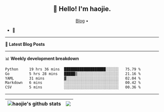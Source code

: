 <h2 align="center">👋 Hello! I'm haojie.</h2>
<p align="center">
  <a href="https://aoyouer.com">Blog</a> •
</p>


- 🔭 


-------

**📝 Latest Blog Posts**


-------

📊 **Weekly development breakdown**
<!--START_SECTION:waka-->

```txt
Python     19 hrs 36 mins  ███████████████████░░░░░░   75.79 %
Go         5 hrs 28 mins   █████▒░░░░░░░░░░░░░░░░░░░   21.16 %
YAML       31 mins         ▓░░░░░░░░░░░░░░░░░░░░░░░░   02.04 %
Markdown   6 mins          ░░░░░░░░░░░░░░░░░░░░░░░░░   00.42 %
CSV        5 mins          ░░░░░░░░░░░░░░░░░░░░░░░░░   00.36 %
```

<!--END_SECTION:waka-->

-------



| <img align="center" src="https://github-readme-stats.vercel.app/api?username=haojie06&show_icons=true&theme=graywhite&show_icons=true&count_private=true&include_all_commits=true&hide_border=true" alt="haojie's github stats" /> | <img align="center" src="https://github-readme-stats.vercel.app/api/top-langs/?username=haojie06&layout=compact&theme=graywhite&hide_border=true&hide=css,html" /> |
| ------------- | ------------- |


